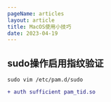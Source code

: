 ```yaml
---
pageName: articles
layout: article
title: MacOS使用小技巧
date: 2023-04-19
---
```


## sudo操作启用指纹验证

`sudo vim /etc/pam.d/sudo`

```diff [/etc/pam.d/sudo]
+ auth sufficient pam_tid.so
```
